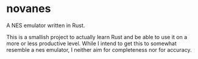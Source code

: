 # novanes
A NES emulator written in Rust. 

This is a smallish project to actually learn Rust and be able to use it on a more or less productive level. While I intend to get this to somewhat resemble a nes emulator, I neither aim for completeness nor for accuracy.


